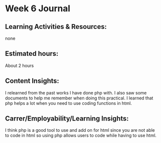 # Week 6 Journal

## Learning Activities & Resources:
none

## Estimated hours:
About 2 hours

## Content Insights:
I relearned from the past works I have done php with. I also saw some documents to help me remember when doing this practical. I learned that php helps a lot when you need to use coding functions in html. 

## Carrer/Employability/Learning Insights:
I think php is a good tool to use and add on for html since you are not able to code in html so using php allows users to code while having to use html.